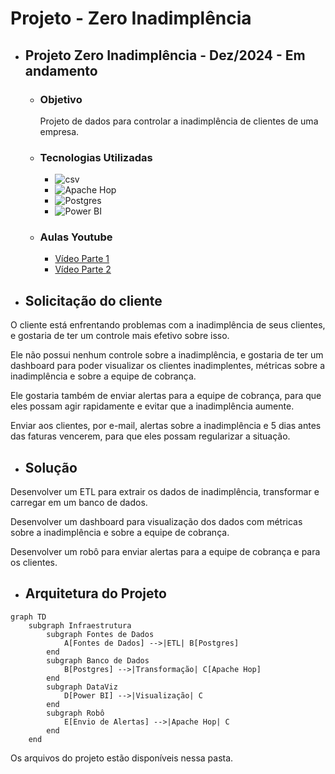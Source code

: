 # Projeto - Zero Inadimplência

- ## Projeto Zero Inadimplência - Dez/2024 - Em andamento

    - ### Objetivo
        Projeto de dados para controlar a inadimplência de clientes de uma empresa.

    - ### Tecnologias Utilizadas
        - ![csv](https://img.shields.io/badge/csv-Data-blue)
        - ![Apache Hop](https://img.shields.io/badge/apache%20hop-ETL-blue)
        - ![Postgres](https://img.shields.io/badge/Postgres-Database-blue)
        - ![Power BI](https://img.shields.io/badge/Power%20BI-Data%20Viz-blue)

    - ### Aulas Youtube
        - [Vídeo Parte 1](https://youtu.be/1Q1w1J1Y1Qw)
        - [Vídeo Parte 2](https://youtu.be/1Q1w1J1Y1Qw)

- ## Solicitação do cliente

O cliente está enfrentando problemas com a inadimplência de seus clientes, e gostaria de ter um controle mais efetivo sobre isso.

Ele não possui nenhum controle sobre a inadimplência, e gostaria de ter um dashboard para poder visualizar os clientes inadimplentes, métricas sobre a inadimplência e sobre a equipe de cobrança.

Ele gostaria também de enviar alertas para a equipe de cobrança, para que eles possam agir rapidamente e evitar que a inadimplência aumente.

Enviar aos clientes, por e-mail, alertas sobre a inadimplência e 5 dias antes das faturas vencerem, para que eles possam regularizar a situação.

- ## Solução

Desenvolver um ETL para extrair os dados de inadimplência, transformar e carregar em um banco de dados.

Desenvolver um dashboard para visualização dos dados com métricas sobre a inadimplência e sobre a equipe de cobrança.

Desenvolver um robô para enviar alertas para a equipe de cobrança e para os clientes.

- ## Arquitetura do Projeto

```mermaid
graph TD
    subgraph Infraestrutura
        subgraph Fontes de Dados
            A[Fontes de Dados] -->|ETL| B[Postgres]
        end
        subgraph Banco de Dados
            B[Postgres] -->|Transformação| C[Apache Hop]
        end
        subgraph DataViz
            D[Power BI] -->|Visualização| C
        end
        subgraph Robô
            E[Envio de Alertas] -->|Apache Hop| C
        end
    end
```

Os arquivos do projeto estão disponíveis nessa pasta.